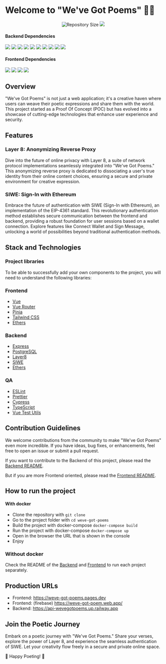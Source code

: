 # Welcome to "We've Got Poems" 📜✨

<p align="center">
  <img alt="Repository Size" src="https://img.shields.io/github/repo-size/globe-and-citizen/weve-got-poems?filename=backend%2Fpackage.json" />
  <a href="https://weve-got-poem.web.app/"><img src="https://img.shields.io/website?url=https%3A%2F%2Fweve-got-poem.web.app" /></a>
</p>

#### Backend Dependencies

<img src="https://img.shields.io/github/package-json/dependency-version/globe-and-citizen/weve-got-poems/bcrypt?filename=backend%2Fpackage.json" />
<img src="https://img.shields.io/github/package-json/dependency-version/globe-and-citizen/weve-got-poems/cors?filename=backend%2Fpackage.json" />
<img src="https://img.shields.io/github/package-json/dependency-version/globe-and-citizen/weve-got-poems/dotenv?filename=backend%2Fpackage.json" />
<img src="https://img.shields.io/github/package-json/dependency-version/globe-and-citizen/weve-got-poems/ethers?filename=backend%2Fpackage.json" />
<img src="https://img.shields.io/github/package-json/dependency-version/globe-and-citizen/weve-got-poems/express?filename=backend%2Fpackage.json" />
<img src="https://img.shields.io/github/package-json/dependency-version/globe-and-citizen/weve-got-poems/jsonwebtoken?filename=backend%2Fpackage.json" />
<img src="https://img.shields.io/github/package-json/dependency-version/globe-and-citizen/weve-got-poems/layer8-middleware-wasm?filename=backend%2Fpackage.json" />
<img src="https://img.shields.io/github/package-json/dependency-version/globe-and-citizen/weve-got-poems/pg?filename=backend%2Fpackage.json" />
<img src="https://img.shields.io/github/package-json/dependency-version/globe-and-citizen/weve-got-poems/siwe?filename=backend%2Fpackage.json" />
<img src="https://img.shields.io/github/package-json/dependency-version/globe-and-citizen/weve-got-poems/xss?filename=backend%2Fpackage.json" />
<!-- Add other backend badges here -->

#### Frontend Dependencies

<img src="https://img.shields.io/github/package-json/dependency-version/globe-and-citizen/weve-got-poems/pinia?filename=frontend%2Fpackage.json" />
<img src="https://img.shields.io/github/package-json/dependency-version/globe-and-citizen/weve-got-poems/vue?filename=frontend%2Fpackage.json" />
<img src="https://img.shields.io/github/package-json/dependency-version/globe-and-citizen/weve-got-poems/vue-router?filename=frontend%2Fpackage.json" />
<img src="https://img.shields.io/github/package-json/dependency-version/globe-and-citizen/weve-got-poems/ethers?filename=backend%2Fpackage.json" />
</p>
<!-- Add other frontend badges here -->

## Overview

"We've Got Poems" is not just a web application; it's a creative haven where users can weave their poetic expressions and share them with the world. This project started as a Proof Of Concept (POC) but has evolved into a showcase of cutting-edge technologies that enhance user experience and security.

## Features

### Layer 8: Anonymizing Reverse Proxy

Dive into the future of online privacy with Layer 8, a suite of network protocol implementations seamlessly integrated into "We've Got Poems." This anonymizing reverse proxy is dedicated to dissociating a user's true identity from their online content choices, ensuring a secure and private environment for creative expression.

### SIWE: Sign-In with Ethereum

Embrace the future of authentication with SIWE (Sign-In with Ethereum), an implementation of the EIP-4361 standard. This revolutionary authentication method establishes secure communication between the frontend and backend, providing a robust foundation for user sessions based on a wallet connection. Explore features like Connect Wallet and Sign Message, unlocking a world of possibilities beyond traditional authentication methods.

## Stack and Technologies

### Project libraries

To be able to successfully add your own components to the project, you will need to understand the following libraries:

### Frontend

- [Vue](https://vuejs.org/)
- [Vue Router](https://router.vuejs.org/)
- [Pinia](https://pinia.esm.dev/)
- [Tailwind CSS](https://tailwindcss.com/)
- [Ethers](https://docs.ethers.io/v5/)

### Backend

- [Express](https://expressjs.com/)
- [PostgreSQL](https://www.postgresql.org/)
- [Layer8](https://layer8.space/)
- [SIWE](https://docs.login.xyz/)
- [Ethers](https://docs.ethers.io/v5/)

### QA

- [ESLint](https://eslint.org/)
- [Prettier](https://prettier.io/)
- [Cypress](https://www.cypress.io/)
- [TypeScript](https://www.typescriptlang.org/)
- [Vue Test Utils](https://vue-test-utils.vuejs.org/)

## Contribution Guidelines

We welcome contributions from the community to make "We've Got Poems" even more incredible. If you have ideas, bug fixes, or enhancements, feel free to open an issue or submit a pull request.

If you want to contribute to the Backend of this project, please read the [Backend README](./backend/README.md).

But if you are more Frontend oriented, please read the [Frontend README](./frontend/README.md).

## How to run the project

#### With docker

- Clone the repository with `git clone`
- Go to the project folder with `cd weve-got-poems`
- Build the project with docker-compose `docker-compose build`
- Run the project with docker-compose `docker-compose up`
- Open in the browser the URL that is shown in the console
- Enjoy

### Without docker

Check the README of the [Backend](./backend/README.md) and [Frontend](./frontend/README.md) to run each project separately.

## Production URLs

- Frontend: https://weve-got-poems.pages.dev
- Frontend: (firebase) https://weve-got-poem.web.app/
- Backend: https://api-wevegotpoems.up.railway.app

## Join the Poetic Journey

Embark on a poetic journey with "We've Got Poems." Share your verses, explore the power of Layer 8, and experience the seamless authentication of SIWE. Let your creativity flow freely in a secure and private online space.

🚀 Happy Poeting! 🚀
